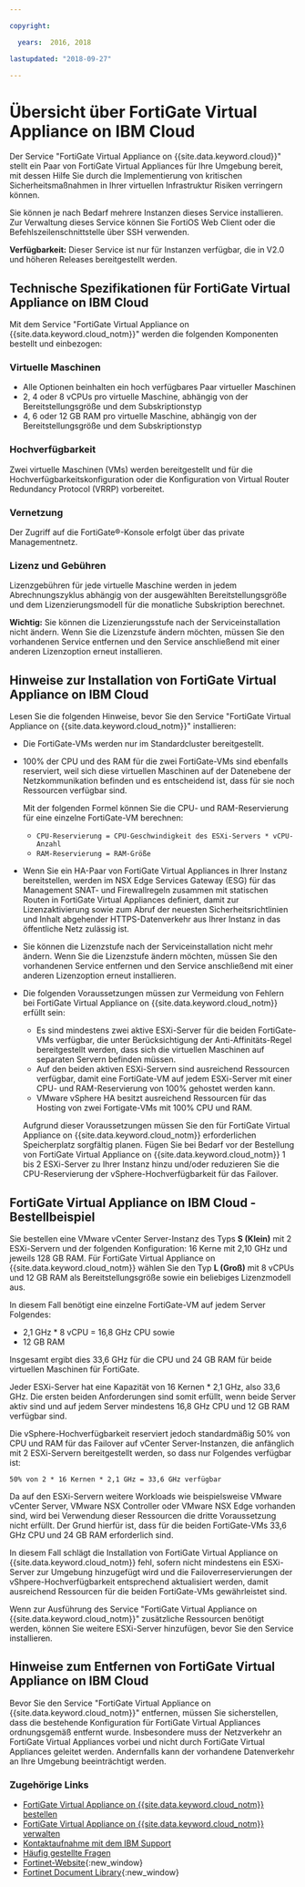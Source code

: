 ```yaml
---

copyright:

  years:  2016, 2018

lastupdated: "2018-09-27"

---
```


# Übersicht über FortiGate Virtual Appliance on IBM Cloud

Der Service "FortiGate Virtual Appliance on {{site.data.keyword.cloud}}" stellt ein Paar von FortiGate Virtual Appliances für Ihre Umgebung bereit, mit dessen Hilfe Sie durch die Implementierung von kritischen Sicherheitsmaßnahmen in Ihrer virtuellen Infrastruktur Risiken verringern können.

Sie können je nach Bedarf mehrere Instanzen dieses Service installieren. Zur Verwaltung dieses Service können Sie FortiOS Web Client oder die Befehlszeilenschnittstelle über SSH verwenden.

**Verfügbarkeit:** Dieser Service ist nur für Instanzen verfügbar, die in V2.0 und höheren Releases bereitgestellt werden.

## Technische Spezifikationen für FortiGate Virtual Appliance on IBM Cloud

Mit dem Service "FortiGate Virtual Appliance on {{site.data.keyword.cloud_notm}}" werden die folgenden Komponenten bestellt und einbezogen:

### Virtuelle Maschinen

* Alle Optionen beinhalten ein hoch verfügbares Paar virtueller Maschinen
* 2, 4 oder 8 vCPUs pro virtuelle Maschine, abhängig von der Bereitstellungsgröße und dem Subskriptionstyp
* 4, 6 oder 12 GB RAM pro virtuelle Maschine, abhängig von der Bereitstellungsgröße und dem Subskriptionstyp

### Hochverfügbarkeit

Zwei virtuelle Maschinen (VMs) werden bereitgestellt und für die Hochverfügbarkeitskonfiguration oder die Konfiguration von Virtual Router Redundancy Protocol (VRRP) vorbereitet.

### Vernetzung

Der Zugriff auf die FortiGate®-Konsole erfolgt über das private Managementnetz.

### Lizenz und Gebühren

Lizenzgebühren für jede virtuelle Maschine werden in jedem Abrechnungszyklus abhängig von der ausgewählten Bereitstellungsgröße und dem Lizenzierungsmodell für die monatliche Subskription berechnet.

**Wichtig:** Sie können die Lizenzierungsstufe nach der Serviceinstallation nicht ändern. Wenn Sie die Lizenzstufe ändern möchten, müssen Sie den vorhandenen Service entfernen und den Service anschließend mit einer anderen Lizenzoption erneut installieren.

## Hinweise zur Installation von FortiGate Virtual Appliance on IBM Cloud

Lesen Sie die folgenden Hinweise, bevor Sie den Service "FortiGate Virtual Appliance on {{site.data.keyword.cloud_notm}}" installieren:
* Die FortiGate-VMs werden nur im Standardcluster bereitgestellt.
* 100% der CPU und des RAM für die zwei FortiGate-VMs sind ebenfalls reserviert, weil sich diese virtuellen Maschinen auf der Datenebene der Netzkommunikation befinden und es entscheidend ist, dass für sie noch Ressourcen verfügbar sind.

  Mit der folgenden Formel können Sie die CPU- und RAM-Reservierung für eine einzelne FortiGate-VM berechnen:
   * `CPU-Reservierung = CPU-Geschwindigkeit des ESXi-Servers * vCPU-Anzahl`
   * `RAM-Reservierung = RAM-Größe`
* Wenn Sie ein HA-Paar von FortiGate Virtual Appliances in Ihrer Instanz bereitstellen, werden im NSX Edge Services Gateway (ESG) für das Management SNAT- und Firewallregeln zusammen mit statischen Routen in FortiGate Virtual Appliances definiert, damit zur Lizenzaktivierung sowie zum Abruf der neuesten Sicherheitsrichtlinien und Inhalt abgehender HTTPS-Datenverkehr aus Ihrer Instanz in das öffentliche Netz zulässig ist.
* Sie können die Lizenzstufe nach der Serviceinstallation nicht mehr ändern. Wenn Sie die Lizenzstufe ändern möchten, müssen Sie den vorhandenen Service entfernen und den Service anschließend mit einer anderen Lizenzoption erneut installieren.
* Die folgenden Voraussetzungen müssen zur Vermeidung von Fehlern bei FortiGate Virtual Appliance on {{site.data.keyword.cloud_notm}} erfüllt sein:
   * Es sind mindestens zwei aktive ESXi-Server für die beiden FortiGate-VMs verfügbar, die unter Berücksichtigung der Anti-Affinitäts-Regel bereitgestellt werden, dass sich die virtuellen Maschinen auf separaten Servern befinden müssen.
   * Auf den beiden aktiven ESXi-Servern sind ausreichend Ressourcen verfügbar, damit eine FortiGate-VM auf jedem ESXi-Server mit einer CPU- und RAM-Reservierung von 100% gehostet werden kann.
   * VMware vSphere HA besitzt ausreichend Ressourcen für das Hosting von zwei Fortigate-VMs mit 100% CPU und RAM.

  Aufgrund dieser Voraussetzungen müssen Sie den für FortiGate Virtual Appliance on {{site.data.keyword.cloud_notm}} erforderlichen Speicherplatz sorgfältig planen. Fügen Sie bei Bedarf vor der Bestellung von FortiGate Virtual Appliance on {{site.data.keyword.cloud_notm}} 1 bis 2 ESXi-Server zu Ihrer Instanz hinzu und/oder reduzieren Sie die CPU-Reservierung der vSphere-Hochverfügbarkeit für das Failover.

## FortiGate Virtual Appliance on IBM Cloud - Bestellbeispiel

Sie bestellen eine VMware vCenter Server-Instanz des Typs **S (Klein)** mit 2 ESXi-Servern und der folgenden Konfiguration: 16 Kerne mit 2,10 GHz und jeweils 128 GB RAM. Für FortiGate Virtual Appliance on {{site.data.keyword.cloud_notm}} wählen Sie den Typ **L (Groß)** mit 8 vCPUs und 12 GB RAM als Bereitstellungsgröße sowie ein beliebiges Lizenzmodell aus.

In diesem Fall benötigt eine einzelne FortiGate-VM auf jedem Server Folgendes:
* 2,1 GHz * 8 vCPU = 16,8 GHz CPU sowie
* 12 GB RAM

Insgesamt ergibt dies 33,6 GHz für die CPU und 24 GB RAM für beide virtuellen Maschinen für FortiGate.

Jeder ESXi-Server hat eine Kapazität von 16 Kernen * 2,1 GHz, also 33,6 GHz. Die ersten beiden Anforderungen sind somit erfüllt, wenn beide Server aktiv sind und auf jedem Server mindestens 16,8 GHz CPU und 12 GB RAM verfügbar sind.

Die vSphere-Hochverfügbarkeit reserviert jedoch standardmäßig 50% von CPU und RAM für das Failover auf vCenter Server-Instanzen, die anfänglich mit 2 ESXi-Servern bereitgestellt werden, so dass nur Folgendes verfügbar ist:

`50% von 2 * 16 Kernen * 2,1 GHz = 33,6 GHz verfügbar`

Da auf den ESXi-Servern weitere Workloads wie beispielsweise VMware vCenter Server, VMware NSX Controller oder VMware NSX Edge vorhanden sind, wird bei Verwendung dieser Ressourcen die dritte Voraussetzung nicht erfüllt. Der Grund hierfür ist, dass für die beiden FortiGate-VMs 33,6 GHz CPU und 24 GB RAM erforderlich sind.

In diesem Fall schlägt die Installation von FortiGate Virtual Appliance on {{site.data.keyword.cloud_notm}} fehl, sofern nicht mindestens ein ESXi-Server zur Umgebung hinzugefügt wird und die Failoverreservierungen der vShpere-Hochverfügbarkeit entsprechend aktualisiert werden, damit ausreichend Ressourcen für die beiden FortiGate-VMs gewährleistet sind.

Wenn zur Ausführung des Service "FortiGate Virtual Appliance on {{site.data.keyword.cloud_notm}}" zusätzliche Ressourcen benötigt werden, können Sie weitere ESXi-Server hinzufügen, bevor Sie den Service installieren.

## Hinweise zum Entfernen von FortiGate Virtual Appliance on IBM Cloud

Bevor Sie den Service "FortiGate Virtual Appliance on {{site.data.keyword.cloud_notm}}" entfernen, müssen Sie sicherstellen, dass die bestehende Konfiguration für FortiGate Virtual Appliances ordnungsgemäß entfernt wurde. Insbesondere muss der Netzverkehr an FortiGate Virtual Appliances vorbei und nicht durch FortiGate Virtual Appliances geleitet werden. Andernfalls kann der vorhandene Datenverkehr an Ihre Umgebung beeinträchtigt werden.

### Zugehörige Links

* [FortiGate Virtual Appliance on {{site.data.keyword.cloud_notm}} bestellen](fortinetvm_ordering.html)
* [FortiGate Virtual Appliance on {{site.data.keyword.cloud_notm}} verwalten](managingfortinetvm.html)
* [Kontaktaufnahme mit dem IBM Support](../vmonic/trbl_support.html)
* [Häufig gestellte Fragen](../vmonic/faq.html)
* [Fortinet-Website](https://www.fortinet.com/){:new_window}
* [Fortinet Document Library](http://docs.fortinet.com/fortigate/admin-guides){:new_window}
